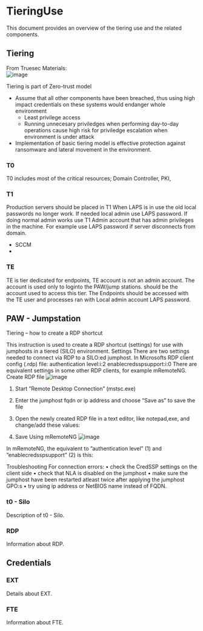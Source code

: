 # TieringUse

This document provides an overview of the tiering use and the related components.

## Tiering
From Truesec Materials:  
![image](https://github.com/LehtiniemiJ/TieringUse/assets/44233030/04600c25-05b8-4133-a25f-c4bf0fe8838d)



Tiering is part of Zero-trust model  
 - Assume that all other components have been breached, thus using high impact credentials on these systems would endanger whole environment  
   - Least privilege access  
   - Running unnecesary priviledges when performing day-to-day operations cause high risk for priviledge escalation when environment is under attack  
 - Implementation of basic tiering model is effective protection against ransomware and lateral movement in the environment.  

### T0

T0 includes most of the critical resources; Domain Controller, PKI, 

### T1

Production servers should be placed in T1
When LAPS is in use the old local passwords no longer work. If needed local admin use LAPS password. If doing normal admin works use T1 Admin account that has admin privileges in the machine.  For example use LAPS password if server disconnects from domain.

- SCCM
- 

### TE

TE is tier dedicated for endpoints, TE account is not an admin account. The account is used only to loginto the PAW/jump stations. should be the account used to access this tier. The Endpoints should be accessed with the TE user and processes ran with  Local admin account LAPS password. 

## PAW - Jumpstation
Tiering – how to create a RDP shortcut

This instruction is used to create a RDP shortcut (settings) for use with jumphosts in a tiered (SILO) environment.
Settings
There are two settings needed to connect via RDP to a SILO:ed jumphost. In Microsofts RDP client config (.rdp) file:
authentication level:i:2
enablecredsspsupport:i:0
There are equivalent settings in some other RDP clients, for example mRemoteNG.
Create RDP file
![image](https://github.com/LehtiniemiJ/TieringUse/assets/44233030/c996c218-4496-470c-8f89-72b7a2083be9)

1.	Start ”Remote Desktop Connection” (mstsc.exe)
 
2.	Enter the jumphost fqdn or ip address and choose “Save as” to save the file
 
3.	Open the newly created RDP file in a text editor, like notepad,exe, and change/add these values:
 
4.	Save
Using mRemoteNG
![image](https://github.com/LehtiniemiJ/TieringUse/assets/44233030/d45d7ae7-5783-4f2e-9d73-4bc57ab299a2)

In mRemoteNG, the equivalent to ”authentication level” (1) and ”enablecredsspsupport” (2) is this:
 

Troubleshooting
For connection errors:
•	check the CredSSP settings on the client side
•	check that NLA is disabled on the jumphost
•	make sure the jumphost have been restarted atleast twice after applying the jumphost GPO:s
•	try using ip address or NetBIOS name instead of FQDN. 

### t0 - Silo 

Description of t0 - Silo.

### RDP

Information about RDP.

## Credentials

### EXT

Details about EXT.

### FTE

Information about FTE.

